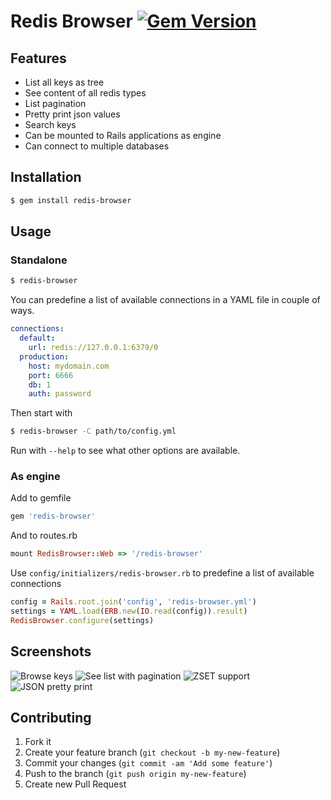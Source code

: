 # Redis Browser [![Gem Version](https://badge.fury.io/rb/redis-browser.png)](http://badge.fury.io/rb/redis-browser)

## Features

* List all keys as tree
* See content of all redis types
* List pagination
* Pretty print json values
* Search keys
* Can be mounted to Rails applications as engine
* Can connect to multiple databases

## Installation

```bash
$ gem install redis-browser
```

## Usage

### Standalone

```bash
$ redis-browser
```

You can predefine a list of available connections in a YAML file in couple of ways.

```yaml
connections:
  default:
    url: redis://127.0.0.1:6379/0
  production:
    host: mydomain.com
    port: 6666
    db: 1
    auth: password
```

Then start with

```bash
$ redis-browser -C path/to/config.yml
```

Run with `--help` to see what other options are available.

### As engine

Add to gemfile

```ruby
gem 'redis-browser'
```

And to routes.rb

```ruby
mount RedisBrowser::Web => '/redis-browser'
```

Use `config/initializers/redis-browser.rb` to predefine a list of available connections

```ruby
config = Rails.root.join('config', 'redis-browser.yml')
settings = YAML.load(ERB.new(IO.read(config)).result)
RedisBrowser.configure(settings)
```

## Screenshots

![Browse keys](https://dl.dropboxusercontent.com/u/70986/redis-browser/2.png)
![See list with pagination](https://dl.dropboxusercontent.com/u/70986/redis-browser/3.png)
![ZSET support](https://dl.dropboxusercontent.com/u/70986/redis-browser/4.png)
![JSON pretty print](https://dl.dropboxusercontent.com/u/70986/redis-browser/5.png)

## Contributing

1. Fork it
2. Create your feature branch (`git checkout -b my-new-feature`)
3. Commit your changes (`git commit -am 'Add some feature'`)
4. Push to the branch (`git push origin my-new-feature`)
5. Create new Pull Request
